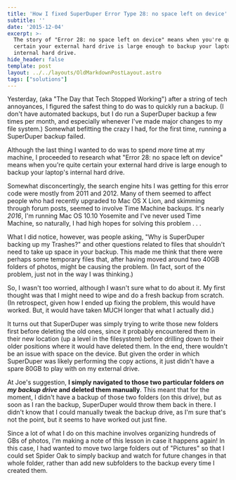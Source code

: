 ```yaml
---
title: 'How I fixed SuperDuper Error Type 28: no space left on device'
subtitle: ''
date: '2015-12-04'
excerpt: >-
  The story of "Error 28: no space left on device" means when you're quite
  certain your external hard drive is large enough to backup your laptop's
  internal hard drive.
hide_header: false
template: post
layout: ../../layouts/OldMarkdownPostLayout.astro
tags: ["solutions"]
---
```

Yesterday, (aka "The Day that Tech Stopped Working") after a string of tech annoyances, I figured the safest thing to do was to quickly run a backup. (I don't have automated backups, but I do run a SuperDuper backup a few times per month, and especially whenever I've made major changes to my file system.) Somewhat befitting the crazy I had, for the first time, running a SuperDuper backup failed. 

Although the last thing I wanted to do was to spend *more* time at my machine, I proceeded to research what "Error 28: no space left on device" means when you're quite certain your external hard drive is large enough to backup your laptop's internal hard drive.

Somewhat disconcertingly, the search engine hits I was getting for this error code were mostly from 2011 and 2012. Many of them seemed to affect people who had recently upgraded to Mac OS X Lion, and skimming through forum posts, seemed to involve Time Machine backups. It's nearly *2016*, I'm running Mac OS 10.10 Yosemite and I've never used Time Machine, so naturally, I had high hopes for solving this problem . . .

What I did notice, however, was people asking, "Why is SuperDuper backing up my Trashes?" and other questions related to files that shouldn't need to take up space in your backup. This made me think that there were perhaps some temporary files that, after having moved around two 40GB folders of photos, might be causing the problem. (In fact, sort of the problem, just not in the way I was thinking.)

So, I wasn't too worried, although I wasn't sure what to do about it. My first thought was that I might need to wipe and do a fresh backup from scratch. (In retrospect, given how I ended up fixing the problem, this would have worked. But, it would have taken MUCH longer that what I actually did.)

It turns out that SuperDuper was simply trying to write those new folders first before deleting the old ones, since it probably encountered them in their new location (up a level in the filesystem) before drilling down to their older positions where it would have deleted them. In the end, there wouldn't be an issue with space on the device. But given the order in which SuperDuper was likely performing the copy actions, it just didn't have a spare 80GB to play with on my external drive.

At Joe's suggestion, <b>I simply navigated to those two particular folders *on my backup drive* and deleted them manually</b>. This meant that for the moment, I didn't have a backup of those two folders (on this drive), but as soon as I ran the backup, SuperDuper would throw them back in there. I didn't know that I could manually tweak the backup drive, as I'm sure that's not the point, but it seems to have worked out just fine.

Since a lot of what I do on this machine involves organizing hundreds of GBs of photos, I'm making a note of this lesson in case it happens again! In this case, I had wanted to move two large folders out of "Pictures" so that I could set Spider Oak to simply backup and watch for future changes in that whole folder, rather than add new subfolders to the backup every time I created them.